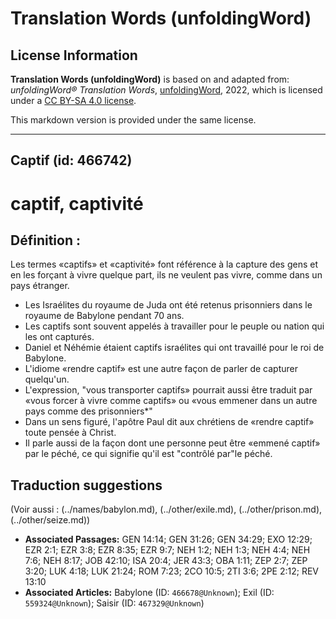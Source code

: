 # Translation Words (unfoldingWord)

## License Information

**Translation Words (unfoldingWord)** is based on and adapted from: _unfoldingWord® Translation Words_, [unfoldingWord](https://unfoldingword.org/utw), 2022, which is licensed under a [CC BY-SA 4.0 license](https://creativecommons.org/licenses/by-sa/4.0/legalcode.en).

This markdown version is provided under the same license.



--------------------------------

## Captif (id: 466742)

captif, captivité
=================

Définition :
------------

Les termes «captifs» et «captivité» font référence à la capture des gens et en les forçant à vivre quelque part, ils ne veulent pas vivre, comme dans un pays étranger.

* Les Israélites du royaume de Juda ont été retenus prisonniers dans le royaume de Babylone pendant 70 ans.
* Les captifs sont souvent appelés à travailler pour le peuple ou nation qui les ont capturés.
* Daniel et Néhémie étaient captifs israélites qui ont travaillé pour le roi de Babylone.
* L'idiome «rendre captif» est une autre façon de parler de capturer quelqu'un.
* L'expression, "vous transporter captifs» pourrait aussi être traduit par «vous forcer à vivre comme captifs» ou «vous emmener dans un autre pays comme des prisonniers\*"
* Dans un sens figuré, l'apôtre Paul dit aux chrétiens de «rendre captif» toute pensée à Christ.
* Il parle aussi de la façon dont une personne peut être «emmené captif» par le péché, ce qui signifie qu'il est "contrôlé par"le péché.

Traduction suggestions
----------------------

(Voir aussi : (../names/babylon.md), (../other/exile.md), (../other/prison.md), (../other/seize.md))

* **Associated Passages:** GEN 14:14; GEN 31:26; GEN 34:29; EXO 12:29; EZR 2:1; EZR 3:8; EZR 8:35; EZR 9:7; NEH 1:2; NEH 1:3; NEH 4:4; NEH 7:6; NEH 8:17; JOB 42:10; ISA 20:4; JER 43:3; OBA 1:11; ZEP 2:7; ZEP 3:20; LUK 4:18; LUK 21:24; ROM 7:23; 2CO 10:5; 2TI 3:6; 2PE 2:12; REV 13:10
* **Associated Articles:** Babylone (ID: `466678@Unknown`); Exil (ID: `559324@Unknown`); Saisir (ID: `467329@Unknown`)

